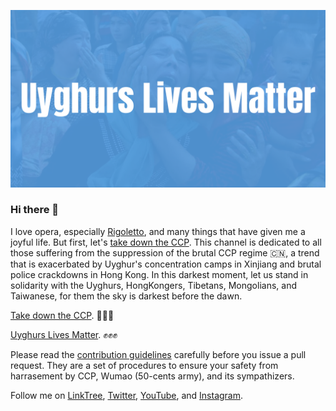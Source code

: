 [![Uyghurs Lives Matter Banner](./Uyghurs-Lives-Matter-v3.png)](https://uyghurslivesmatter.org/)

### Hi there 👋

I love opera, especially [Rigoletto](https://youtu.be/8A3zetSuYRg), and many things that have given me a joyful life. But first, let's [take down the CCP](https://youtu.be/r_1fruTLJBY). This channel is dedicated to all those suffering from the suppression of the brutal CCP regime 🇨🇳, a trend that is exacerbated by Uyghur's concentration camps in Xinjiang and brutal police crackdowns in Hong Kong. In this darkest moment, let us stand in solidarity with the Uyghurs, HongKongers, Tibetans, Mongolians, and Taiwanese, for them the sky is darkest before the dawn.

[Take down the CCP](https://youtu.be/DXbwKf-2iB8). 👊👊👊

[Uyghurs Lives Matter](https://uyghurslivesmatter.org/). ✊✊✊

Please read the [contribution guidelines](https://github.com/rigolettofranc/Contribution) carefully before you issue a pull request. They are a set of procedures to ensure your safety from harrasement by CCP, Wumao (50-cents army), and its sympathizers.

Follow me on [LinkTree](https://linktr.ee/rigolettofranc), [Twitter](https://twitter.com/rigolettofranc), [YouTube](https://www.youtube.com/channel/UC4ZuhbaBzd8GODBbiSL_K_Q), and [Instagram](https://www.instagram.com/rigolettofranc/).
